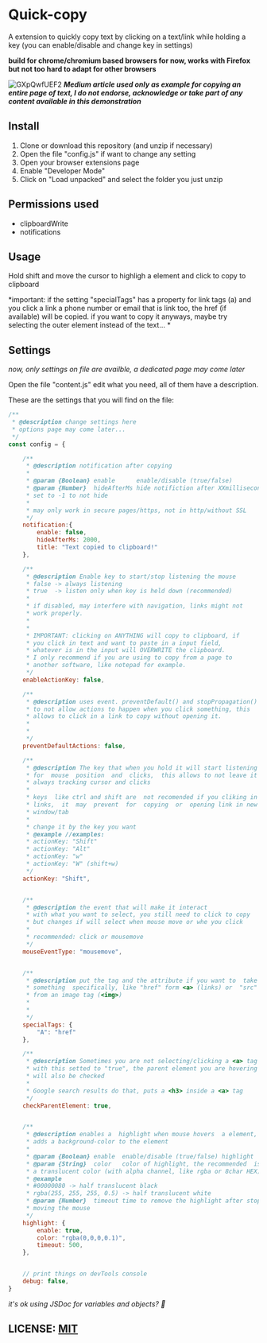 # Quick-copy
A extension to quickly copy text by clicking on a text/link while holding a key (you can enable/disable and change key in settings)

__build for chrome/chromium based browsers for now, works with Firefox but not too hard to adapt for other browsers__

![GXpQwfUEF2](https://user-images.githubusercontent.com/28326534/152839091-932af57f-bbc3-4da5-8690-61295afdb161.gif)
__*Medium article used only as example for copying an entire page of text, I do not endorse, acknowledge or take part of any content available in this demonstration*__

## Install
1. Clone or download this repository (and unzip if necessary)
2. Open the file "config.js" if want to change any setting
3. Open your browser extensions page
4. Enable "Developer Mode"
5. Click on "Load unpacked" and select the folder you just unzip

## Permissions used
* clipboardWrite
* notifications

## Usage
Hold shift and move the cursor to highligh a element and click to copy to clipboard

*important: if the setting "specialTags" has a property for link tags (a) and you click a link a phone number or email that is link too, the href (if available) will be copied. if you want to copy it anyways, maybe try selecting the outer element instead of the text... *

## Settings
_now, only settings on file are availble, a dedicated page may come later_


Open the file "content.js" edit what you need, all of them have a description.

These are the settings that you will find on the file:

```js
/**
 * @description change settings here
 * options page may come later...
 */
const config = {

    /**
     * @description notification after copying
     * 
     * @param {Boolean} enable      enable/disable (true/false)
     * @param {Number}  hideAfterMs hide notifiction after XXmilliseconds
     * set to -1 to not hide
     * 
     * may only work in secure pages/https, not in http/without SSL
     */
    notification:{
        enable: false,
        hideAfterMs: 2000,
        title: "Text copied to clipboard!"
    },

    /**
     * @description Enable key to start/stop listening the mouse
     * false -> always listening
     * true  -> listen only when key is held down (recommended)
     * 
     * if disabled, may interfere with navigation, links might not
     * work properly.
     *
     *
     * IMPORTANT: clicking on ANYTHING will copy to clipboard, if
     * you click in text and want to paste in a input field,
     * whatever is in the input will OVERWRITE the clipboard.
     * I only recommend if you are using to copy from a page to
     * another software, like notepad for example.
     */
    enableActionKey: false,

    /**
     * @description uses event. preventDefault() and stopPropagation()
     * to not allow actions to happen when you click something, this
     * allows to click in a link to copy without opening it.
     * 
     * 
     */
    preventDefaultActions: false,

    /**
     * @description The key that when you hold it will start listening
     * for  mouse  position  and  clicks,  this allows to not leave it
     * always tracking cursor and clicks
     * 
     * keys  like ctrl and shift are  not recomended if you cliking in
     * links,  it  may  prevent  for  copying  or  opening link in new
     * window/tab
     * 
     * change it by the key you want
     * @example //examples:
     * actionKey: "Shift"
     * actionKey: "Alt"
     * actionKey: "w"
     * actionKey: "W" (shift+w)
     */
    actionKey: "Shift",


    /**
     * @description the event that will make it interact
     * with what you want to select, you still need to click to copy
     * but changes if will select when mouse move or whe you click
     * 
     * recommended: click or mousemove
     */
    mouseEventType: "mousemove",


    /**
     * @description put the tag and the attribute if you want to  take
     * something  specifically, like "href" form <a> (links) or  "src"
     * from an image tag (<img>)
     * 
     * 
     */
    specialTags: {
        "A": "href"
    },

    /**
     * @description Sometimes you are not selecting/clicking a <a> tag
     * with this setted to "true", the parent element you are hovering 
     * will also be checked
     * 
     * Google search results do that, puts a <h3> inside a <a> tag
     */
    checkParentElement: true,


    /**
     * @description enables a  highlight when mouse hovers  a element,
     * adds a background-color to the element
     * 
     * @param {Boolean} enable  enable/disable (true/false) highlight
     * @param {String}  color   color of highlight, the recommended  is
     * a translucent color (with alpha channel, like rgba or 8char HEX)
     * @example
     * #00000080 -> half translucent black
     * rgba(255, 255, 255, 0.5) -> half translucent white
     * @param {Number}  timeout time to remove the highlight after stop
     * moving the mouse
     */
    highlight: {
        enable: true,
        color: "rgba(0,0,0,0.1)",
        timeout: 500,
    },


    // print things on devTools console
    debug: false,
}
```

_it's ok using JSDoc for variables and objects? 🤔_


## LICENSE: [MIT](https://github.com/Matsukii/quick-copy/blob/main/LICENSE)
